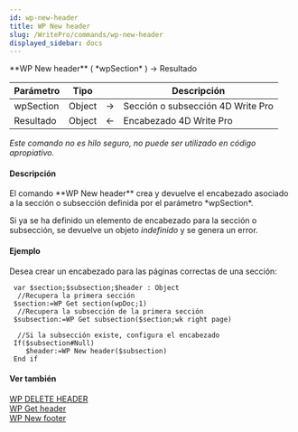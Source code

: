 ```yaml
---
id: wp-new-header
title: WP New header
slug: /WritePro/commands/wp-new-header
displayed_sidebar: docs
---
```


<!--REF #_command_.WP New header.Syntax-->**WP New header** ( *wpSection* ) -> Resultado<!-- END REF-->
<!--REF #_command_.WP New header.Params-->
| Parámetro | Tipo |  | Descripción |
| --- | --- | --- | --- |
| wpSection | Object | &#8594;  | Sección o subsección 4D Write Pro |
| Resultado | Object | &#8592; | Encabezado 4D Write Pro |

<!-- END REF-->

*Este comando no es hilo seguro, no puede ser utilizado en código apropiativo.*


#### Descripción 

<!--REF #_command_.WP New header.Summary-->El comando **WP New header** crea y devuelve el encabezado asociado a la sección o subsección definida por el parámetro *wpSection*.<!-- END REF-->

Si ya se ha definido un elemento de encabezado para la sección o subsección, se devuelve un objeto *indefinido* y se genera un error.

#### Ejemplo 

Desea crear un encabezado para las páginas correctas de una sección:

```4d
 var $section;$subsection;$header : Object
  //Recupera la primera sección
 $section:=WP Get section(wpDoc;1)
  //Recupera la subsección de la primera sección
 $subsection:=WP Get subsection($section;wk right page)
 
  //Si la subsección existe, configura el encabezado
 If($subsection#Null)
    $header:=WP New header($subsection)
 End if
```

#### Ver también 

[WP DELETE HEADER ](wp-delete-header.md)  
[WP Get header](wp-get-header.md)  
[WP New footer](wp-new-footer.md)  